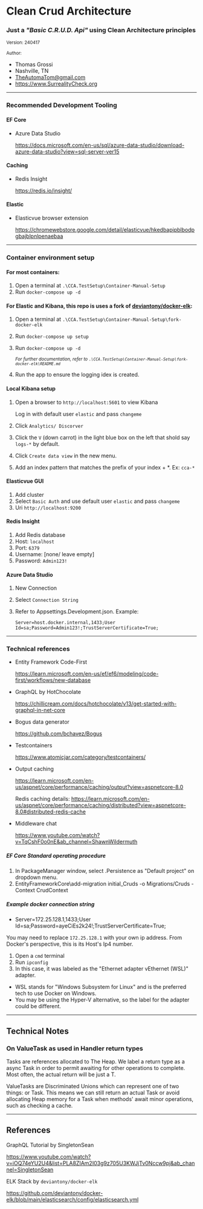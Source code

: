 ﻿# Clean Crud Architecture
### Just a _"Basic C.R.U.D. Api"_ using Clean Architecture principles

<small>Version: 240417</small>

<small>Author:</small>
- Thomas Grossi 
- Nashville, TN 
- TheAutomaTom@gmail.com 
- https://www.SurrealityCheck.org



<hr/>

### Recommended Development Tooling

#### EF Core

- Azure Data Studio

	https://docs.microsoft.com/en-us/sql/azure-data-studio/download-azure-data-studio?view=sql-server-ver15

#### Caching

- Redis Insight

	https://redis.io/insight/

#### Elastic

- Elasticvue browser extension

	https://chromewebstore.google.com/detail/elasticvue/hkedbapjpblbodpgbajblpnlpenaebaa


<hr/>

### Container environment setup

#### For most containers:

1. Open a terminal at `.\CCA.TestSetup\Container-Manual-Setup`	
1. Run `docker-compose up -d`

#### For Elastic and Kibana, this repo is uses a fork of [deviantony/docker-elk](https://github.com/deviantony/docker-elk/blob/main/elasticsearch/config/elasticsearch.yml):

1. Open a terminal at `.\CCA.TestSetup\Container-Manual-Setup\fork-docker-elk`
1. Run `docker-compose up setup`
1. Run `docker-compose up -d`	

	<small>_For further documentation, refer to `.\CCA.TestSetup\Container-Manual-Setup\fork-docker-elk\README.md`_</small>

1. Run the app to ensure the logging idex is created.

#### Local Kibana setup
1. Open a browser to `http://localhost:5601` to view Kibana

	Log in with default user `elastic` and pass `changeme`
1. Click `Analytics/ Discorver`
1. Click the `V` (down carrot) in the light blue box on the left that shold say `logs-*` by default.
1. Click `Create data view` in the new menu.	
1. Add an index pattern that matches the prefix of your index + *. Ex: `cca-*`

#### Elasticvue GUI

1. Add cluster
1. Select `Basic Auth` and use default user `elastic` and pass `changeme`	
1. Uri `http://localhost:9200`


#### Redis Insight

1. Add Redis database
1. Host: `localhost`
1. Port: `6379`
1. Username: [none/ leave empty]
1. Password: `Admin123!`

#### Azure Data Studio

1. New Connection
1. Select `Connection String`
1. Refer to Appsettings.Development.json.  Example:
   
	`Server=host.docker.internal,1433;User Id=sa;Password=Admin123!;TrustServerCertificate=True;`


<hr/>

### Technical references

- Entity Framework Code-First 
 
	https://learn.microsoft.com/en-us/ef/ef6/modeling/code-first/workflows/new-database

- GraphQL by HotChocolate 

	https://chillicream.com/docs/hotchocolate/v13/get-started-with-graphql-in-net-core
			
- Bogus data generator 		
	https://github.com/bchavez/Bogus

- Testcontainers

	https://www.atomicjar.com/category/testcontainers/


- Output caching

	https://learn.microsoft.com/en-us/aspnet/core/performance/caching/output?view=aspnetcore-8.0
	
 
	Redis caching details: https://learn.microsoft.com/en-us/aspnet/core/performance/caching/distributed?view=aspnetcore-8.0#distributed-redis-cache

- Middleware chat

	https://www.youtube.com/watch?v=TqCshF0o0nE&ab_channel=ShawnWildermuth
		 

##### EF Core Standard operating procedure

1. In PackageManager window, select .Persistence as "Default project" on dropdown menu.
1. EntityFrameworkCore\add-migration initial_Cruds -o Migrations/Cruds -Context CrudContext

##### Example docker connection string

- Server=172.25.128.1,1433;User Id=sa;Password=ayeCiEs2k24!;TrustServerCertificate=True;

You may need to replace `172.25.128.1` with your own ip address.  From Docker's perspective, this is its Host's Ip4 number.

1. Open a `cmd` terminal
1. Run `ipconfig`
1. In this case, it was labeled as the "Ethernet adapter vEthernet (WSL)" adapter.  
- WSL stands for "Windows Subsystem for Linux" and is the preferred tech to use Docker on Windows.  
- You may be using the Hyper-V alternative, so the label for the adapter could be different.

<hr/>

## Technical Notes

### On ValueTask as used in Handler return types
	
Tasks are references allocated to The Heap.  We label a return type as a async Task<T> in order to permit awaiting for other operations to complete.  Most often, the actual return will be just a T.

ValueTasks are Discriminated Unions which can represent one of two things: <T> or Task<T>.  This means we can still return an actual Task<T> or avoid allocating Heap memory for a Task when methods' await minor operations, such as checking a cache.

<hr/>

## References

GraphQL Tutorial by SingletonSean

https://www.youtube.com/watch?v=iOQ74eYU2U4&list=PLA8ZIAm2I03g9z705U3KWJjTv0Nccw9pj&ab_channel=SingletonSean

ELK Stack by `deviantony/docker-elk`

https://github.com/deviantony/docker-elk/blob/main/elasticsearch/config/elasticsearch.yml

